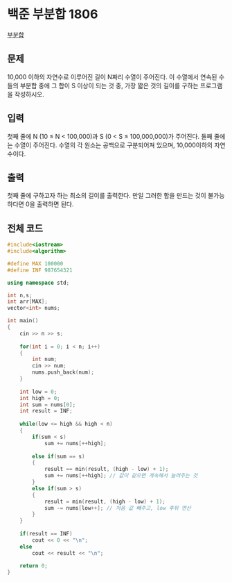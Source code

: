 # 백준 부분합 1806 
[부분합](https://www.acmicpc.net/problem/1806)

## 문제

10,000 이하의 자연수로 이루어진 길이 N짜리 수열이 주어진다. 이 수열에서 연속된 수들의 부분합 중에 그 합이 S 이상이 되는 것 중, 가장 짧은 것의 길이를 구하는 프로그램을 작성하시오.

## 입력

첫째 줄에 N (10 ≤ N < 100,000)과 S (0 < S ≤ 100,000,000)가 주어진다. 둘째 줄에는 수열이 주어진다. 수열의 각 원소는 공백으로 구분되어져 있으며, 10,000이하의 자연수이다.

## 출력

첫째 줄에 구하고자 하는 최소의 길이를 출력한다. 만일 그러한 합을 만드는 것이 불가능하다면 0을 출력하면 된다.

## 전체 코드

```c++
#include<iostream>
#include<algorithm>

#define MAX 100000
#define INF 987654321

using namespace std;

int n,s;
int arr[MAX];
vector<int> nums;

int main()
{
	cin >> n >> s;
	
	for(int i = 0; i < n; i++)
	{
		int num;
		cin >> num;
		nums.push_back(num);
	}
	
	int low = 0;
	int high = 0;
	int sum = nums[0];
	int result = INF;
	
	while(low <= high && high < n)
	{
		if(sum < s)
			sum += nums[++high];
			
		else if(sum == s)
		{
			result == min(result, (high - low) + 1);
			sum += nums[++high]; // 값이 같으면 계속해서 늘려주는 것 
		}
		else if(sum > s)
		{
			result = min(result, (high - low) + 1);
			sum -= nums[low++]; // 처음 값 빼주고, low 후위 연산 
		}
	}
	
	if(result == INF)
		cout << 0 << "\n";
	else
		cout << result << "\n";
	
	return 0;
}
```
